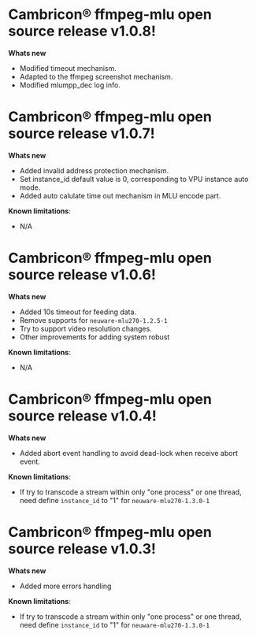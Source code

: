 # Cambricon® ffmpeg-mlu open source release v1.0.8!
**Whats new**
 - Modified timeout mechanism.
 - Adapted to the ffmpeg screenshot mechanism.
 - Modified mlumpp_dec log info.

# Cambricon® ffmpeg-mlu open source release v1.0.7!
**Whats new**
 - Added invalid address protection mechanism.
 - Set instance_id default value is 0, corresponding to VPU instance auto mode.
 - Added auto calulate time out mechanism in MLU encode part.

**Known limitations**:
 - N/A

# Cambricon® ffmpeg-mlu open source release v1.0.6!
**Whats new**
 - Added 10s timeout for feeding data.
 - Remove supports for ``neuware-mlu270-1.2.5-1``
 - Try to support video resolution changes.
 - Other improvements for adding system robust

**Known limitations**:
 - N/A

# Cambricon® ffmpeg-mlu open source release v1.0.4!
**Whats new**
 - Added abort event handling to avoid dead-lock when receive abort event.
 
**Known limitations**:

 - If try to transcode a stream within only "one process" or one thread, need define ``instance_id`` to "1" for ``neuware-mlu270-1.3.0-1``

# Cambricon® ffmpeg-mlu open source release v1.0.3!
**Whats new**
 - Added more errors handling
 
**Known limitations**:

 - If try to transcode a stream within only "one process" or one thread, need define ``instance_id`` to "1" for ``neuware-mlu270-1.3.0-1``